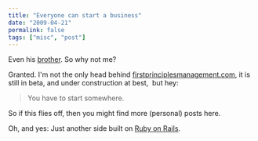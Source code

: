 ```yaml
---
title: "Everyone can start a business"
date: "2009-04-21"
permalink: false
tags: ["misc", "post"]
---
```


Even his [brother](https://twitter.com/al3x/status/1050814372). So why not me?

Granted. I'm not the only head behind [firstprinciplesmanagement.com](http://www.firstprinciplesmanagement.com), it is still in beta, and under construction at best,  but hey:

> You have to start somewhere.

So if this flies off, then you might find more (personal) posts here.

Oh, and yes: Just another side built on [Ruby on Rails](http://rubyonrails.org/).

